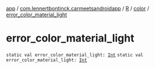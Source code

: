 [app](../../../index.md) / [com.lennertbontinck.carmeetsandroidapp](../../index.md) / [R](../index.md) / [color](index.md) / [error_color_material_light](./error_color_material_light.md)

# error_color_material_light

`static val error_color_material_light: `[`Int`](https://kotlinlang.org/api/latest/jvm/stdlib/kotlin/-int/index.html)
`static val error_color_material_light: `[`Int`](https://kotlinlang.org/api/latest/jvm/stdlib/kotlin/-int/index.html)
